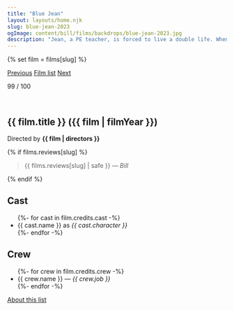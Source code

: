 ```yaml
---
title: "Blue Jean"
layout: layouts/home.njk
slug: blue-jean-2023
ogImage: content/bill/films/backdrops/blue-jean-2023.jpg
description: "Jean, a PE teacher, is forced to live a double life. When a new student arrives and threatens to expose her sexuality, Jean is pushed to extreme lengths to keep her job and her integrity."
---
```


{% set film = films[slug] %}

<nav class="films">
  <a class="prev" href="../asteroid-city-2023">Previous</a>
  <a href="../">Film list</a>
  <a class="next" href="../killers-of-the-flower-moon-2023">Next</a>
</nav>

<p>99 / 100</p>

<article class="film slug-blue-jean-2023">
  <div class="backdrop-and-poster">
    <img class="poster" src="../films/posters/{{ slug }}.jpg" alt="">
    <img class="backdrop" src="../films/backdrops/{{ slug }}.jpg" alt="">
  </div>

  <h1>{{ film.title }} ({{ film | filmYear }})</h1>

  

  <p class="director">
    Directed by <strong>{{ film | directors }}</strong>
  </p>

  {% if films.reviews[slug] %}
    <blockquote> 
      {{ films.reviews[slug] | safe }} <em>— Bill</em>
    </blockquote> 
  {% endif %}

  <h2>
    Cast
  </h2>
  <ul>
    {%- for cast in film.credits.cast -%}
      <li>
        {{ cast.name }} as <em>{{ cast.character }}</em>
      </li>
    {%- endfor -%}
  </ul>

  <h2>
    Crew
  </h2>
  <ul>
    {%- for crew in film.credits.crew -%}
      <li>
        {{ crew.name }} &mdash; <em>{{ crew.job }}</em>
      </li>
    {%- endfor -%}
  </ul>
</article>
<footer>
  <a href="../about">About this list</a>
</footer>
